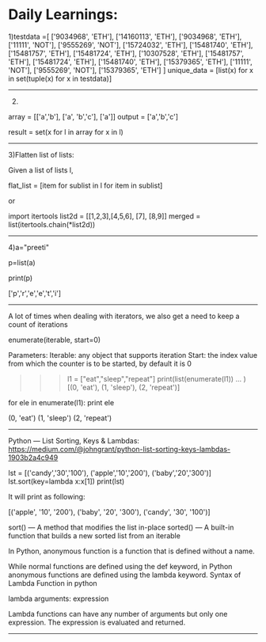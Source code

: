 # Daily Learnings:

1)testdata =[ ['9034968', 'ETH'], ['14160113', 'ETH'], ['9034968', 'ETH'], ['11111', 'NOT'], ['9555269', 'NOT'], ['15724032', 'ETH'], ['15481740', 'ETH'], ['15481757', 'ETH'], ['15481724', 'ETH'], ['10307528', 'ETH'], ['15481757', 'ETH'], ['15481724', 'ETH'], ['15481740', 'ETH'], ['15379365', 'ETH'], ['11111', 'NOT'], ['9555269', 'NOT'], ['15379365', 'ETH']
]
unique_data = [list(x) for x in set(tuple(x) for x in testdata)]

-----------------------------------------------------------------------------------------------------------------------------------
2)

array = [['a','b'], ['a', 'b','c'], ['a']]
output = ['a','b','c']

result = set(x for l in array for x in l)

-----------------------------------------------------------------------------------------------------------------------------------
3)Flatten list of lists:

Given a list of lists l,

flat_list = [item for sublist in l for item in sublist]

or 

import itertools
list2d = [[1,2,3],[4,5,6], [7], [8,9]]
merged = list(itertools.chain(*list2d))

-----------------------------------------------------------------------------------------------------------------------------------
4)a="preeti"

p=list(a)

print(p)

['p','r','e','e','t','i']

-----------------------------------------------------------------------------------------------------------------------------------
A lot of times when dealing with iterators, we also get a need to keep a count of iterations

enumerate(iterable, start=0)

Parameters:
Iterable: any object that supports iteration
Start: the index value from which the counter is 
              to be started, by default it is 0 

>>> l1 = ["eat","sleep","repeat"]
>>> print(list(enumerate(l1))
... )
[(0, 'eat'), (1, 'sleep'), (2, 'repeat')]
>>> 
for ele in enumerate(l1): 
    print ele 

(0, 'eat')
(1, 'sleep')
(2, 'repeat')

-----------------------------------------------------------------------------------------------------------------------------------

Python — List Sorting, Keys & Lambdas: https://medium.com/@johngrant/python-list-sorting-keys-lambdas-1903b2a4c949

lst = [('candy','30','100'), ('apple','10','200'), ('baby','20','300')]
lst.sort(key=lambda x:x[1])
print(lst)

It will print as following:

[('apple', '10', '200'), ('baby', '20', '300'), ('candy', '30', '100')]

 sort() — A method that modifies the list in-place
 sorted() — A built-in function that builds a new sorted list from an iterable

In Python, anonymous function is a function that is defined without a name.

While normal functions are defined using the def keyword, in Python anonymous functions are defined using the lambda keyword.
Syntax of Lambda Function in python

lambda arguments: expression

Lambda functions can have any number of arguments but only one expression. The expression is evaluated and returned. 

-----------------------------------------------------------------------------------------------------------------------------------

    


